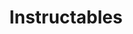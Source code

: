 ---
title: Instructables
category: recursos tutoriales
subcategory: emprendedores
contenido: 'Aprende a hacer de todo con esta web con instrucciones paso a paso, clases online y una vibrante comunidad de creadores'
content: 'Learn how to make anything with Instructables. Easy to follow step-by-step instructions, online classes, and a vibrant maker community.'
link: 'http://www.instructables.com/'
favicon: ''
image: "instructables" 
---